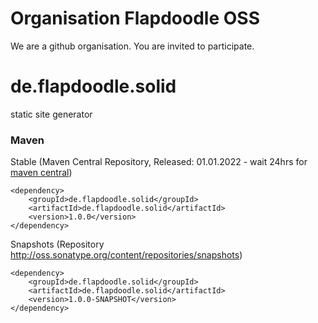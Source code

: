 # Organisation Flapdoodle OSS

We are a github organisation. You are invited to participate.

# de.flapdoodle.solid

static site generator

### Maven

Stable (Maven Central Repository, Released: 01.01.2022 - wait 24hrs for [maven central](http://repo1.maven.org/maven2/de/flapdoodle/transition/de.flapdoodle.solid/maven-metadata.xml))

	<dependency>
		<groupId>de.flapdoodle.solid</groupId>
		<artifactId>de.flapdoodle.solid</artifactId>
		<version>1.0.0</version>
	</dependency>

Snapshots (Repository http://oss.sonatype.org/content/repositories/snapshots)

	<dependency>
		<groupId>de.flapdoodle.solid</groupId>
		<artifactId>de.flapdoodle.solid</artifactId>
		<version>1.0.0-SNAPSHOT</version>
	</dependency>

